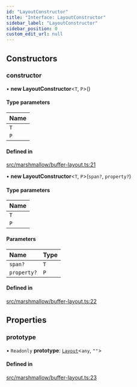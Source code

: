 ```yaml
---
id: "LayoutConstructor"
title: "Interface: LayoutConstructor"
sidebar_label: "LayoutConstructor"
sidebar_position: 0
custom_edit_url: null
---
```


## Constructors

### constructor

• **new LayoutConstructor**<`T`, `P`\>()

#### Type parameters

| Name |
| :------ |
| `T` |
| `P` |

#### Defined in

[src/marshmallow/buffer-layout.ts:21](https://github.com/alpha-defi/raydium-sdk/blob/108ded9/src/marshmallow/buffer-layout.ts#L21)

• **new LayoutConstructor**<`T`, `P`\>(`span?`, `property?`)

#### Type parameters

| Name |
| :------ |
| `T` |
| `P` |

#### Parameters

| Name | Type |
| :------ | :------ |
| `span?` | `T` |
| `property?` | `P` |

#### Defined in

[src/marshmallow/buffer-layout.ts:22](https://github.com/alpha-defi/raydium-sdk/blob/108ded9/src/marshmallow/buffer-layout.ts#L22)

## Properties

### prototype

• `Readonly` **prototype**: [`Layout`](../modules.md#layout)<`any`, ``""``\>

#### Defined in

[src/marshmallow/buffer-layout.ts:23](https://github.com/alpha-defi/raydium-sdk/blob/108ded9/src/marshmallow/buffer-layout.ts#L23)
